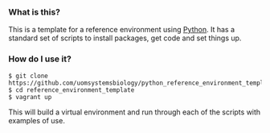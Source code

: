 ### What is this? 
This is a template for a reference environment using [Python](https://www.python.org).  It has a standard set of scripts to install packages, get code and set things up.  

### How do I use it?

```
$ git clone https://github.com/uomsystemsbiology/python_reference_environment_template.git
$ cd reference_environment_template
$ vagrant up
```
This will build a virtual environment and run through each of the scripts with examples
of use.  